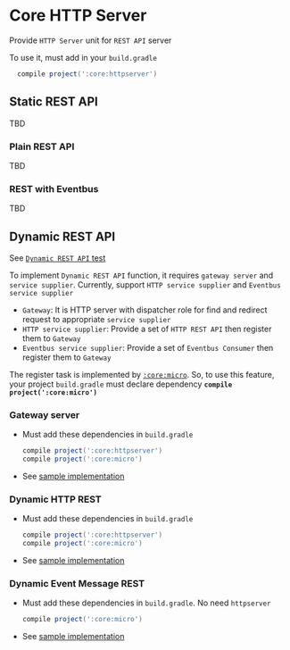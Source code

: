 # Core HTTP Server

Provide `HTTP Server` unit for `REST API` server

To use it, must add in your `build.gradle`

```gradle
  compile project(':core:httpserver')
```

## Static REST API

TBD

### Plain REST API

TBD

### REST with Eventbus

TBD

## Dynamic REST API

See [`Dynamic REST API` test](src/test/java/io.github.zero88.qwe/http/dynamic)

To implement `Dynamic REST API` function, it requires `gateway server` and `service supplier`. Currently,
support `HTTP service supplier` and `Eventbus service supplier`

- `Gateway`: It is HTTP server with dispatcher role for find and redirect request to appropriate `service supplier`
- `HTTP service supplier`: Provide a set of `HTTP REST API` then register them to `Gateway`
- `Eventbus service supplier`: Provide a set of `Eventbus Consumer` then register them to `Gateway`

The register task is implemented by [`:core:micro`](../micro/README.md). So, to use this feature, your
project `build.gradle` must declare dependency **`compile project(':core:micro')`**

### Gateway server

- Must add these dependencies in `build.gradle`

  ```gradle
  compile project(':core:httpserver')
  compile project(':core:micro')
  ```

- See [sample implementation](src/test/java/io.github.zero88.qwe/http/dynamic/mock/GatewayServer.java)

### Dynamic HTTP REST

- Must add these dependencies in `build.gradle`

  ```gradle
  compile project(':core:httpserver')
  compile project(':core:micro')
  ```

- See [sample implementation](src/test/java/io.github.zero88.qwe/http/dynamic/mock/HttpServiceServer.java)

### Dynamic Event Message REST

- Must add these dependencies in `build.gradle`. No need `httpserver`

  ```gradle
  compile project(':core:micro')
  ```

- See [sample implementation](src/test/java/io.github.zero88.qwe/http/dynamic/mock/EventMessageService.java)
